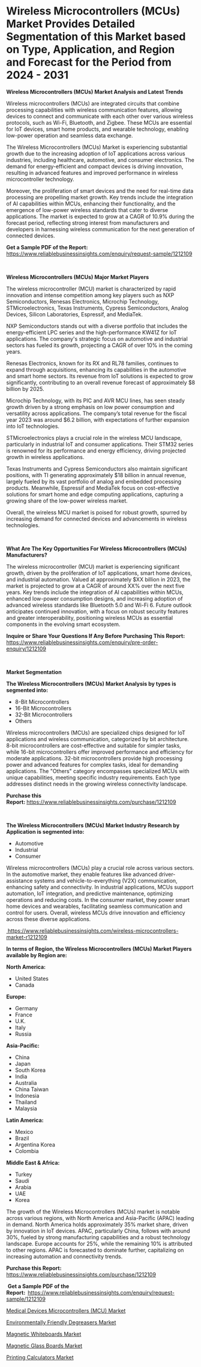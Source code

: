 <p><h1>Wireless Microcontrollers (MCUs) Market Provides Detailed Segmentation of this Market based on Type, Application, and Region and Forecast for the Period from 2024 - 2031</h1></p><p><strong>Wireless Microcontrollers (MCUs) Market Analysis and Latest Trends</strong></p>
<p><p>Wireless microcontrollers (MCUs) are integrated circuits that combine processing capabilities with wireless communication features, allowing devices to connect and communicate with each other over various wireless protocols, such as Wi-Fi, Bluetooth, and Zigbee. These MCUs are essential for IoT devices, smart home products, and wearable technology, enabling low-power operation and seamless data exchange.</p><p>The Wireless Microcontrollers (MCUs) Market is experiencing substantial growth due to the increasing adoption of IoT applications across various industries, including healthcare, automotive, and consumer electronics. The demand for energy-efficient and compact devices is driving innovation, resulting in advanced features and improved performance in wireless microcontroller technology. </p><p>Moreover, the proliferation of smart devices and the need for real-time data processing are propelling market growth. Key trends include the integration of AI capabilities within MCUs, enhancing their functionality, and the emergence of low-power wireless standards that cater to diverse applications. The market is expected to grow at a CAGR of 10.9% during the forecast period, reflecting strong interest from manufacturers and developers in harnessing wireless communication for the next generation of connected devices.</p></p>
<p><strong>Get a Sample PDF of the Report:&nbsp;</strong> <a href="https://www.reliablebusinessinsights.com/enquiry/request-sample/1212109?utm_campaign=62&utm_medium=2&utm_source=Github&utm_content=ia&utm_term=17122024&utm_id=wireless-microcontrollers-mcus">https://www.reliablebusinessinsights.com/enquiry/request-sample/1212109</a></p>
<p>&nbsp;</p>
<p><strong>Wireless Microcontrollers (MCUs) Major Market Players</strong></p>
<p><p>The wireless microcontroller (MCU) market is characterized by rapid innovation and intense competition among key players such as NXP Semiconductors, Renesas Electronics, Microchip Technology, STMicroelectronics, Texas Instruments, Cypress Semiconductors, Analog Devices, Silicon Laboratories, Espressif, and MediaTek. </p><p>NXP Semiconductors stands out with a diverse portfolio that includes the energy-efficient LPC series and the high-performance KW41Z for IoT applications. The company's strategic focus on automotive and industrial sectors has fueled its growth, projecting a CAGR of over 10% in the coming years.</p><p>Renesas Electronics, known for its RX and RL78 families, continues to expand through acquisitions, enhancing its capabilities in the automotive and smart home sectors. Its revenue from IoT solutions is expected to grow significantly, contributing to an overall revenue forecast of approximately $8 billion by 2025.</p><p>Microchip Technology, with its PIC and AVR MCU lines, has seen steady growth driven by a strong emphasis on low power consumption and versatility across applications. The company’s total revenue for the fiscal year 2023 was around $6.2 billion, with expectations of further expansion into IoT technologies.</p><p>STMicroelectronics plays a crucial role in the wireless MCU landscape, particularly in industrial IoT and consumer applications. Their STM32 series is renowned for its performance and energy efficiency, driving projected growth in wireless applications.</p><p>Texas Instruments and Cypress Semiconductors also maintain significant positions, with TI generating approximately $18 billion in annual revenue, largely fueled by its vast portfolio of analog and embedded processing products. Meanwhile, Espressif and MediaTek focus on cost-effective solutions for smart home and edge computing applications, capturing a growing share of the low-power wireless market.</p><p>Overall, the wireless MCU market is poised for robust growth, spurred by increasing demand for connected devices and advancements in wireless technologies.</p></p>
<p>&nbsp;</p>
<p><strong>What Are The Key Opportunities For Wireless Microcontrollers (MCUs) Manufacturers?</strong></p>
<p><p>The wireless microcontroller (MCU) market is experiencing significant growth, driven by the proliferation of IoT applications, smart home devices, and industrial automation. Valued at approximately $XX billion in 2023, the market is projected to grow at a CAGR of around XX% over the next five years. Key trends include the integration of AI capabilities within MCUs, enhanced low-power consumption designs, and increasing adoption of advanced wireless standards like Bluetooth 5.0 and Wi-Fi 6. Future outlook anticipates continued innovation, with a focus on robust security features and greater interoperability, positioning wireless MCUs as essential components in the evolving smart ecosystem.</p></p>
<p><strong>Inquire or Share Your Questions If Any Before Purchasing This Report:</strong> <a href="https://www.reliablebusinessinsights.com/enquiry/pre-order-enquiry/1212109?utm_campaign=62&utm_medium=2&utm_source=Github&utm_content=ia&utm_term=17122024&utm_id=wireless-microcontrollers-mcus">https://www.reliablebusinessinsights.com/enquiry/pre-order-enquiry/1212109</a></p>
<p>&nbsp;</p>
<p><strong>Market Segmentation</strong></p>
<p><strong>The Wireless Microcontrollers (MCUs) Market Analysis by types is segmented into:</strong></p>
<p><ul><li>8-Bit Microcontrollers</li><li>16-Bit Microcontrollers</li><li>32-Bit Microcontrollers</li><li>Others</li></ul></p>
<p><p>Wireless microcontrollers (MCUs) are specialized chips designed for IoT applications and wireless communication, categorized by bit architecture. 8-bit microcontrollers are cost-effective and suitable for simpler tasks, while 16-bit microcontrollers offer improved performance and efficiency for moderate applications. 32-bit microcontrollers provide high processing power and advanced features for complex tasks, ideal for demanding applications. The "Others" category encompasses specialized MCUs with unique capabilities, meeting specific industry requirements. Each type addresses distinct needs in the growing wireless connectivity landscape.</p></p>
<p><strong>Purchase this Report:&nbsp;</strong><a href="https://www.reliablebusinessinsights.com/purchase/1212109?utm_campaign=62&utm_medium=2&utm_source=Github&utm_content=ia&utm_term=17122024&utm_id=wireless-microcontrollers-mcus">https://www.reliablebusinessinsights.com/purchase/1212109</a></p>
<p>&nbsp;</p>
<p><strong>The Wireless Microcontrollers (MCUs) Market Industry Research by Application is segmented into:</strong></p>
<p><ul><li>Automotive</li><li>Industrial</li><li>Consumer</li></ul></p>
<p><p>Wireless microcontrollers (MCUs) play a crucial role across various sectors. In the automotive market, they enable features like advanced driver-assistance systems and vehicle-to-everything (V2X) communication, enhancing safety and connectivity. In industrial applications, MCUs support automation, IoT integration, and predictive maintenance, optimizing operations and reducing costs. In the consumer market, they power smart home devices and wearables, facilitating seamless communication and control for users. Overall, wireless MCUs drive innovation and efficiency across these diverse applications.</p></p>
<p><a href="https://www.reliablebusinessinsights.com/wireless-microcontrollers-market-r1212109?utm_campaign=62&utm_medium=2&utm_source=Github&utm_content=ia&utm_term=17122024&utm_id=wireless-microcontrollers-mcus">&nbsp;https://www.reliablebusinessinsights.com/wireless-microcontrollers-market-r1212109</a></p>
<p><strong>In terms of Region, the Wireless Microcontrollers (MCUs) Market Players available by Region are:</strong></p>
<p>
    <p> <strong> North America: </strong>
        <ul>
            <li>United States</li>
            <li>Canada</li>
        </ul>
        </p> 
    <p> <strong> Europe: </strong>
        <ul>
            <li>Germany</li>
            <li>France</li>
            <li>U.K.</li>
            <li>Italy</li>
            <li>Russia</li>
        </ul>
        </p> 
    <p> <strong> Asia-Pacific: </strong>
        <ul>
            <li>China</li>
            <li>Japan</li>
            <li>South Korea</li>
            <li>India</li>
            <li>Australia</li>
            <li>China Taiwan</li>
            <li>Indonesia</li>
            <li>Thailand</li>
            <li>Malaysia</li>
        </ul>
        </p> 
    <p> <strong> Latin America: </strong>
        <ul>
            <li>Mexico</li>
            <li>Brazil</li>
            <li>Argentina Korea</li>
            <li>Colombia</li>
        </ul>
        </p> 
    <p> <strong> Middle East & Africa: </strong>
        <ul>
            <li>Turkey</li>
            <li>Saudi</li>
            <li>Arabia</li>
            <li>UAE</li>
            <li>Korea</li>
        </ul>
    </p>
    </p>
<p><p>The growth of the Wireless Microcontrollers (MCUs) market is notable across various regions, with North America and Asia-Pacific (APAC) leading in demand. North America holds approximately 35% market share, driven by innovation in IoT devices. APAC, particularly China, follows with around 30%, fueled by strong manufacturing capabilities and a robust technology landscape. Europe accounts for 25%, while the remaining 10% is attributed to other regions. APAC is forecasted to dominate further, capitalizing on increasing automation and connectivity trends.</p></p>
<p><strong>Purchase this Report: </strong><a href="https://www.reliablebusinessinsights.com/purchase/1212109?utm_campaign=62&utm_medium=2&utm_source=Github&utm_content=ia&utm_term=17122024&utm_id=wireless-microcontrollers-mcus">https://www.reliablebusinessinsights.com/purchase/1212109</a></p>
<p>&nbsp;<strong>Get a Sample PDF of the Report:&nbsp;&nbsp;</strong><a href="https://www.reliablebusinessinsights.com/enquiry/request-sample/1212109?utm_campaign=62&utm_medium=2&utm_source=Github&utm_content=ia&utm_term=17122024&utm_id=wireless-microcontrollers-mcus">https://www.reliablebusinessinsights.com/enquiry/request-sample/1212109</a></p>
<p><strong></strong></p>
<p><p><a href="https://github.com/manesros8/Market-Research-Report-List-1/blob/main/medical-devices-microcontrollers-mcu-market.md?utm_campaign=62&utm_medium=2&utm_source=Github&utm_content=ia&utm_term=17122024&utm_id=wireless-microcontrollers-mcus">Medical Devices Microcontrollers (MCU) Market</a></p><p><a href="https://github.com/WashimHussain441/Market-Research-Report-List-1/blob/main/environmentally-friendly-degreasers-market.md?utm_campaign=62&utm_medium=2&utm_source=Github&utm_content=ia&utm_term=17122024&utm_id=wireless-microcontrollers-mcus">Environmentally Friendly Degreasers Market</a></p><p><a href="https://www.linkedin.com/pulse/forecasting-magnetic-whiteboards-market-66-cagr-growth-ak8re?utm_campaign=62&utm_medium=2&utm_source=Github&utm_content=ia&utm_term=17122024&utm_id=wireless-microcontrollers-mcus">Magnetic Whiteboards Market</a></p><p><a href="https://www.linkedin.com/pulse/magnetic-glass-boards-market-trends-share-analysis-size-zxcke?utm_campaign=62&utm_medium=2&utm_source=Github&utm_content=ia&utm_term=17122024&utm_id=wireless-microcontrollers-mcus">Magnetic Glass Boards Market</a></p><p><a href="https://www.linkedin.com/pulse/latest-printing-calculators-market-research-size-share-analysis-eb6he?utm_campaign=62&utm_medium=2&utm_source=Github&utm_content=ia&utm_term=17122024&utm_id=wireless-microcontrollers-mcus">Printing Calculators Market</a></p></p>